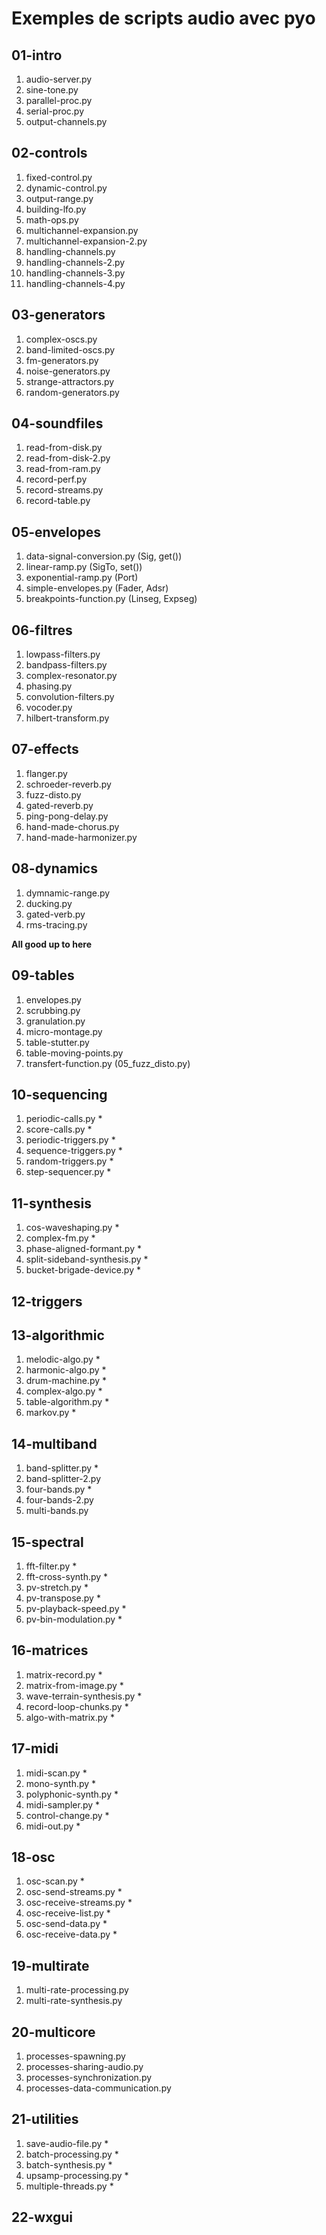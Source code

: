 Exemples de scripts audio avec pyo
==================================

01-intro
--------

1. audio-server.py
2. sine-tone.py
3. parallel-proc.py
4. serial-proc.py
5. output-channels.py

02-controls
-----------

1. fixed-control.py
2. dynamic-control.py
3. output-range.py
4. building-lfo.py
5. math-ops.py
6. multichannel-expansion.py
7. multichannel-expansion-2.py
8. handling-channels.py
9. handling-channels-2.py
10. handling-channels-3.py
11. handling-channels-4.py

03-generators
-------------

1. complex-oscs.py
2. band-limited-oscs.py
3. fm-generators.py
4. noise-generators.py
5. strange-attractors.py
6. random-generators.py

04-soundfiles
-------------

1. read-from-disk.py
2. read-from-disk-2.py
3. read-from-ram.py
4. record-perf.py
5. record-streams.py
6. record-table.py

05-envelopes
------------
1. data-signal-conversion.py (Sig, get())
2. linear-ramp.py (SigTo, set())
3. exponential-ramp.py (Port)
4. simple-envelopes.py (Fader, Adsr)
5. breakpoints-function.py (Linseg, Expseg)

06-filtres
----------
1. lowpass-filters.py
2. bandpass-filters.py
3. complex-resonator.py
4. phasing.py
5. convolution-filters.py
6. vocoder.py
7. hilbert-transform.py

07-effects
----------

1. flanger.py
2. schroeder-reverb.py
3. fuzz-disto.py
4. gated-reverb.py
5. ping-pong-delay.py
6. hand-made-chorus.py
7. hand-made-harmonizer.py

08-dynamics
-----------
1. dymnamic-range.py
2. ducking.py
3. gated-verb.py
4. rms-tracing.py

**All good up to here**


09-tables
---------

1. envelopes.py
2. scrubbing.py
3. granulation.py
4. micro-montage.py
5. table-stutter.py
6. table-moving-points.py
7. transfert-function.py (05_fuzz_disto.py)

10-sequencing
-------------

1. periodic-calls.py *
2. score-calls.py *
3. periodic-triggers.py *
4. sequence-triggers.py *
5. random-triggers.py *
6. step-sequencer.py *

11-synthesis
------------

1. cos-waveshaping.py *
2. complex-fm.py *
3. phase-aligned-formant.py *
4. split-sideband-synthesis.py *
5. bucket-brigade-device.py *

12-triggers
-----------

13-algorithmic
--------------

1. melodic-algo.py *
2. harmonic-algo.py *
3. drum-machine.py *
4. complex-algo.py *
5. table-algorithm.py *
6. markov.py *

14-multiband
------------

1. band-splitter.py *
2. band-splitter-2.py
3. four-bands.py *
4. four-bands-2.py
5. multi-bands.py

15-spectral
-----------

1. fft-filter.py  *
2. fft-cross-synth.py *
3. pv-stretch.py *
4. pv-transpose.py *
5. pv-playback-speed.py *
6. pv-bin-modulation.py *

16-matrices
-----------

1. matrix-record.py *
2. matrix-from-image.py *
3. wave-terrain-synthesis.py *
4. record-loop-chunks.py *
5. algo-with-matrix.py *

17-midi
-------

1. midi-scan.py *
2. mono-synth.py *
3. polyphonic-synth.py *
4. midi-sampler.py *
5. control-change.py *
6. midi-out.py *

18-osc
------

1. osc-scan.py *
2. osc-send-streams.py *
3. osc-receive-streams.py *
4. osc-receive-list.py *
5. osc-send-data.py *
6. osc-receive-data.py *

19-multirate
------------
1. multi-rate-processing.py
2. multi-rate-synthesis.py

20-multicore
------------
1. processes-spawning.py
2. processes-sharing-audio.py
3. processes-synchronization.py
4. processes-data-communication.py

21-utilities
------------

1. save-audio-file.py *
2. batch-processing.py *
3. batch-synthesis.py *
4. upsamp-processing.py *
5. multiple-threads.py *

22-wxgui
--------



